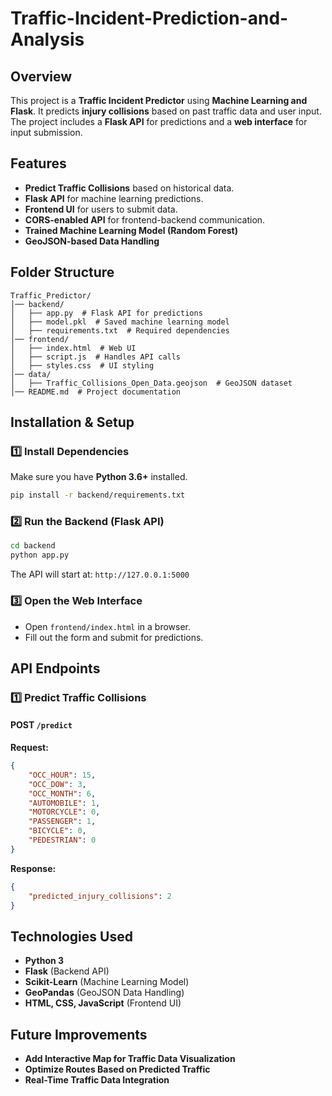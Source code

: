 # Traffic-Incident-Prediction-and-Analysis

## Overview
This project is a **Traffic Incident Predictor** using **Machine Learning and Flask**. It predicts **injury collisions** based on past traffic data and user input. The project includes a **Flask API** for predictions and a **web interface** for input submission.

## Features
- **Predict Traffic Collisions** based on historical data.
- **Flask API** for machine learning predictions.
- **Frontend UI** for users to submit data.
- **CORS-enabled API** for frontend-backend communication.
- **Trained Machine Learning Model (Random Forest)**
- **GeoJSON-based Data Handling**

## Folder Structure
```
Traffic_Predictor/
│── backend/
│   ├── app.py  # Flask API for predictions
│   ├── model.pkl  # Saved machine learning model
│   ├── requirements.txt  # Required dependencies
│── frontend/
│   ├── index.html  # Web UI
│   ├── script.js  # Handles API calls
│   ├── styles.css  # UI styling
│── data/
│   ├── Traffic_Collisions_Open_Data.geojson  # GeoJSON dataset
│── README.md  # Project documentation
```

## Installation & Setup

### **1️⃣ Install Dependencies**
Make sure you have **Python 3.6+** installed.
```bash
pip install -r backend/requirements.txt
```

### **2️⃣ Run the Backend (Flask API)**
```bash
cd backend
python app.py
```
The API will start at: `http://127.0.0.1:5000`

### **3️⃣ Open the Web Interface**
- Open `frontend/index.html` in a browser.
- Fill out the form and submit for predictions.

## API Endpoints

### **1️⃣ Predict Traffic Collisions**
#### **POST** `/predict`
**Request:**
```json
{
    "OCC_HOUR": 15,
    "OCC_DOW": 3,
    "OCC_MONTH": 6,
    "AUTOMOBILE": 1,
    "MOTORCYCLE": 0,
    "PASSENGER": 1,
    "BICYCLE": 0,
    "PEDESTRIAN": 0
}
```
**Response:**
```json
{
    "predicted_injury_collisions": 2
}
```

## Technologies Used
- **Python 3**
- **Flask** (Backend API)
- **Scikit-Learn** (Machine Learning Model)
- **GeoPandas** (GeoJSON Data Handling)
- **HTML, CSS, JavaScript** (Frontend UI)

## Future Improvements
- **Add Interactive Map for Traffic Data Visualization**
- **Optimize Routes Based on Predicted Traffic**
- **Real-Time Traffic Data Integration**
